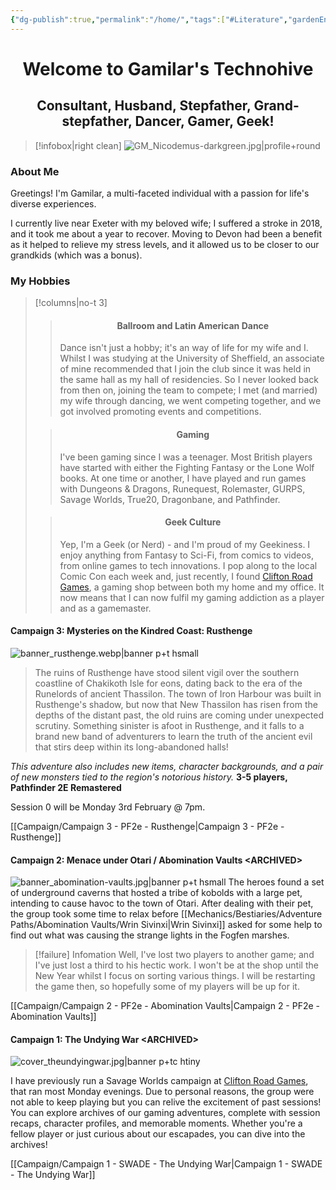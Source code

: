 ```yaml
---
{"dg-publish":true,"permalink":"/home/","tags":["#Literature","gardenEntry","gardenEntry","gardenEntry"],"created":"2024-05-09T17:53:10.361+01:00","updated":"2025-03-19T13:52:25.433+00:00"}
---
```


# <center>Welcome to Gamilar's Technohive</center>

## <center>Consultant, Husband, Stepfather, Grand-stepfather, Dancer, Gamer, Geek!</center>
> [!infobox|right clean]
> ![GM_Nicodemus-darkgreen.jpg|profile+round](/img/user/z_Assets/PCs/Avatars/GM_Nicodemus-darkgreen.jpg)

### About Me
Greetings! I'm Gamilar, a multi-faceted individual with a passion for life's diverse experiences.

I currently live near Exeter with my beloved wife; I suffered a stroke in 2018, and it took me about a year to recover. Moving to Devon had been a benefit as it helped to relieve my stress levels, and it allowed us to be closer to our grandkids (which was a bonus).

### My Hobbies
> [!columns|no-t 3]
>> <h4><center>Ballroom and Latin American Dance</center></h4>
>> 
>> Dance isn't just a hobby; it's an way of life for my wife and I. Whilst I was studying at the University of Sheffield, an associate of mine recommended that I join the club since it was held in the same hall as my hall of residencies. So I never looked back from then on, joining the team to compete; I met (and married) my wife through dancing, we went competing together, and we got involved promoting events and competitions.
>
>> <h4><center>Gaming</center></h4>
>> 
>> I've been gaming since I was a teenager. Most British players have started with either the Fighting Fantasy or the Lone Wolf books. At one time or another, I have played and run games with Dungeons & Dragons, Runequest, Rolemaster, GURPS, Savage Worlds, True20, Dragonbane, and Pathfinder.
>
>> <h4><center>Geek Culture</center></h4>
>> 
>> Yep, I'm a Geek (or Nerd) - and I'm proud of my Geekiness. I enjoy anything from Fantasy to Sci-Fi, from comics to videos, from online games to tech innovations. I pop along to the local Comic Con each week and, just recently, I found [Clifton Road Games](https://www.cliftonroadgames.co.uk/), a gaming shop between both my home and my office. It now means that I can now fulfil my gaming addiction as a player and as a gamemaster.

####  Campaign 3: Mysteries on the Kindred Coast: Rusthenge
![banner_rusthenge.webp|banner p+t hsmall](/img/user/z_Assets/Banners/banner_rusthenge.webp)
> The ruins of Rusthenge have stood silent vigil over the southern coastline of Chakikoth Isle for eons, dating back to the era of the Runelords of ancient Thassilon. The town of Iron Harbour was built in Rusthenge's shadow, but now that New Thassilon has risen from the depths of the distant past, the old ruins are coming under unexpected scrutiny. Something sinister is afoot in Rusthenge, and it falls to a brand new band of adventurers to learn the truth of the ancient evil that stirs deep within its long-abandoned halls!

*This adventure also includes new items, character backgrounds, and a pair of new monsters tied to the region's notorious history.*
**3-5 players, Pathfinder 2E Remastered**

Session 0 will be Monday 3rd February @ 7pm.

<span class="center-menu">[[Campaign/Campaign 3 - PF2e - Rusthenge\|Campaign 3 - PF2e - Rusthenge]]</span>

####  Campaign 2: Menace under Otari / Abomination Vaults \<ARCHIVED\>
![banner_abomination-vaults.jpg|banner p+t hsmall](/img/user/z_Assets/Banners/banner_abomination-vaults.jpg)
The heroes found a set of underground caverns that hosted a tribe of kobolds with a large pet, intending to cause havoc to the town of Otari. After dealing with their pet, the group took some time to relax before [[Mechanics/Bestiaries/Adventure Paths/Abomination Vaults/Wrin Sivinxi\|Wrin Sivinxi]] asked for some help to find out what was causing the strange lights in the Fogfen marshes.

> [!failure] Infomation
> Well, I've lost two players to another game; and I've just lost a third to his hectic work.
> I won't be at the shop until the New Year whilst I focus on sorting various things.
> I will be restarting the game then, so hopefully some of my players will be up for it.

<span class="center-menu">[[Campaign/Campaign 2 - PF2e - Abomination Vaults\|Campaign 2 - PF2e - Abomination Vaults]]</span>

#### Campaign 1: The Undying War \<ARCHIVED\>
![cover_theundyingwar.jpg|banner p+tc htiny](/img/user/z_Assets/Covers/cover_theundyingwar.jpg)

 I have previously run a Savage Worlds campaign at [Clifton Road Games](https://www.cliftonroadgames.co.uk/), that ran most Monday evenings. Due to personal reasons, the group were not able to keep playing but you can relive the excitement of past sessions! You can explore archives of our gaming adventures, complete with session recaps, character profiles, and memorable moments. Whether you're a fellow player or just curious about our escapades, you can dive into the archives!
 
<span class="center-menu">[[Campaign/Campaign 1 - SWADE - The Undying War\|Campaign 1 - SWADE - The Undying War]]</span>

